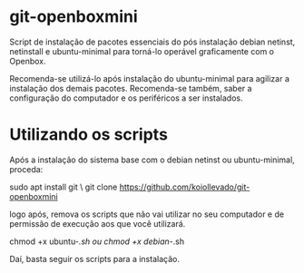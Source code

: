 # git-openboxmini
Script de instalação de pacotes essenciais do pós instalação debian netinst, netinstall e ubuntu-minimal para torná-lo operável graficamente com o Openbox.

Recomenda-se utilizá-lo após instalação do ubuntu-minimal para agilizar a instalação dos demais pacotes.
Recomenda-se também, saber a configuração do computador e os periféricos a ser instalados.

# Utilizando os scripts

Após a instalação do sistema base com o debian netinst ou ubuntu-minimal, proceda:

sudo apt install git \\
git clone https://github.com/koiollevado/git-openboxmini

logo após, remova os scripts que não vai utilizar no seu computador e de permissão de execução aos que você utilizará.

chmod +x ubuntu-*.sh
ou 
chmod +x debian-*.sh
 
Daí, basta seguir os scripts para a instalação.

